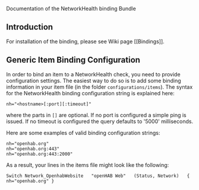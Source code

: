 Documentation of the NetworkHealth binding Bundle

## Introduction

For installation of the binding, please see Wiki page [[Bindings]].

## Generic Item Binding Configuration

In order to bind an item to a NetworkHealth check, you need to provide configuration settings. The easiest way to do so is to add some binding information in your item file (in the folder `configurations/items`). The syntax for the NetworkHealth binding configuration string is explained here:

    nh="<hostname>[:port][:timeout]"

where the parts in `[]` are optional. If no port is configured a simple ping is issued. If no timeout is configured the query defaults to '5000' milliseconds.

Here are some examples of valid binding configuration strings:

    nh="openhab.org"
    nh="openhab.org:443"
    nh="openhab.org:443:2000"


As a result, your lines in the items file might look like the following:

    Switch Network_OpenhabWebsite   "openHAB Web"   (Status, Network)   { nh="openhab.org" }